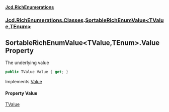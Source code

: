 #### [Jcd.RichEnumerations](index.md 'index')

### [Jcd.RichEnumerations.Classes](Jcd.RichEnumerations.Classes.md 'Jcd.RichEnumerations.Classes').[SortableRichEnumValue&lt;TValue,TEnum&gt;](SortableRichEnumValue_TValue,TEnum_.md 'Jcd.RichEnumerations.Classes.SortableRichEnumValue<TValue,TEnum>')

## SortableRichEnumValue<TValue,TEnum>.Value Property

The underlying value

```csharp
public TValue Value { get; }
```

Implements [Value](IRichEnumValueProvider_TValue_.Value.md 'Jcd.RichEnumerations.Classes.IRichEnumValueProvider<TValue>.Value')

#### Property Value

[TValue](SortableRichEnumValue_TValue,TEnum_.md#Jcd.RichEnumerations.Classes.SortableRichEnumValue_TValue,TEnum_.TValue 'Jcd.RichEnumerations.Classes.SortableRichEnumValue<TValue,TEnum>.TValue')